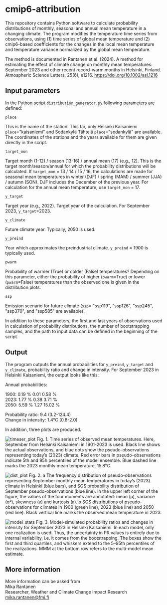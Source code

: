 # cmip6-attribution
This repository contains Python software to calculate probability distributions of monthly, seasonal and annual mean temperature in a changing climate. The program modifies the temperature time series from observations, using 
(1) time series of global mean temperature and 
(2) cmip6-based coefficients for the changes in the local mean temperature and temperature variance normalized by the global mean temperature.

The method is documented in Rantanen et al. (2024). A method for estimating the effect of climate change on monthly mean temperatures: September 2023 and other recent record-warm months in Helsinki, Finland. Atmospheric Science Letters, 25(6), e1216. https://doi.org/10.1002/asl.1216

## Input parameters

In the Python script ```distribution_generator.py``` following parameters are defined:

```place```

This is the name of the station. This far, only Helsinki Kaisaniemi ```place```="kaisaniemi" and Sodankylä Tähtelä ```place```="sodankylä" are available. The coordinates of the stations and the years available for them are given directly in the script. 

```target_mon```

Target month (1-12) / season (13-16) / annual mean (17) (e.g., 12). This is the target month/season/annual for which the probability distributions will be calculated. If ```target_mon``` = 13 / 14 / 15 / 16, the calculations are made for seasonal mean temperatures in winter (DJF) / spring (MAM) / summer (JJA) / autumn (SON). DJF includes the December of the previous year. For calculation for the annual mean temperature, use ```target_mon``` = 17.

```y_target```

Target year (e.g., 2022). Target year of the calculation. For September 2023, ```y_target```=2023.

```y_climate```

Future climate year. Typically, 2050 is used. 

```y_preind```

Year which approximates the preindustrial climate. ```y_preind``` = 1900 is typically used.

```pwarm```

Probability of warmer (True) or colder (False) temperatures? Depending on this parameter, either the probability of higher (```pwarm```=True) or lower (```pwarm```=False) temperatures than the observed one is given in the distribution plots.

```ssp```

Emission scenario for future climate (```ssp```= "ssp119", "ssp126", "ssp245", "ssp370", and "ssp585" are available).

In addition to these parameters, the first and last years of observations used in calculation of probability distributions, the number of bootstrapping samples, and the path to input data can be defined in the beginning of the script.

## Output

The program outputs the annual probabilities for ```y_preind```, ```y_target``` and ```y_climate```, probability ratio and change in intensity. For September 2023 in Helsinki Kaisaniemi, the output looks like this:

Annual probabilities:

1900: 0.19 % 0.01 0.58 %\
2023: 1.77 % 0.38 3.71 %\
2050: 5.59 % 1.27 15.02 %

Probability ratio:  9.4 (3.2-124.4)\
Change in intensity: 1.4°C (0.8-2.0)

In addition, three plots are produced.

![timeser_plot](https://github.com/fmidev/cmip6-attribution/assets/22466785/b7e6958a-b8d0-4d2f-89b0-9d2b33a81d81)
Fig. 1. Time series of observed mean temperatures. Here, September from Helsinki Kaisaniemi in 1901-2023 is used. Black line shows the actual observations, and blue dots show the pseudo-observations representing today’s (2023) climate. Red error bars in pseudo-observations indicate 5th and 95h percentiles of the model ensemble. Blue dashed line marks the 2023 monthly mean temperature, 15.8°C.

![dist_plot](https://github.com/fmidev/cmip6-attribution/assets/22466785/dfbf7382-eeda-47d7-9ad7-32384ccc2e81)
Fig. 2. a The frequency distribution of pseudo-observations representing September monthly mean temperatures in today’s (2023) climate in Helsinki (blue bars), and SGS probability distribution of September pseudo-observations (blue line). In the upper left corner of the figure, the values of the four moments are annotated: mean (μ), variance (σ²), skewness (γ) and kurtosis (κ). b SGS distributions of pseudo-observations for climates in 1900 (green line), 2023 (blue line) and 2050 (red line). Black vertical line marks the observed mean temperature in 2023.

![model_stats](https://github.com/fmidev/cmip6-attribution/assets/22466785/9fcf31bd-1577-461e-961f-ffb52d37a90d)
Fig. 3. Model-simulated probability ratios and changes in intensity for September 2023 in Helsinki Kaisaniemi. In each model, only one realization is used. Thus, the uncertainty in PR values is entirely due to internal variability, i.e. it comes from the bootstrapping. The boxes show the first and third quartiles, and whiskers extend to the 5–95th percentiles of the realizations. MMM at the bottom row refers to the multi-model mean estimate.

## More information

More information can be asked from\
Mika Rantanen\
Researcher, Weather and Climate Change Impact Research\
mika.rantanen@fmi.fi
 
